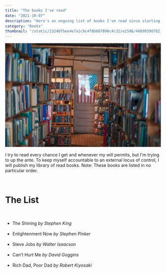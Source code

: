 ```yaml
---
title: "The books I've read"
date: "2021-10-07"
description: "Here's an ongoing list of books I've read since starting this blog."
category: "Books"
thumbnail: "/static/23240fbee4e7a1c9c4f8b687096c4c32/e1596/40899398782_50ec22ef71_k.jpg"
---
```


![Computer Science Club President](./40899398782_50ec22ef71_k.jpg)

<p>I try to read every chance I get and whenever my will permits, but I'm trying to up the ante. To keep myself accountable to an external locus of control, I will publish my library of read books. Note: These books are listed in no particular order.</p>

<br>

# The List

<br>

<ul>
<li>The Shining <i>by Stephen King</i></li>
<br>
<li>Enlightenment Now <i>by Stephen Pinker</i></li>
<br>
<li>Steve Jobs <i>by Walter Isaacson</i></li>
<br>
<li>Can't Hurt Me <i>by David Goggins</i></li>
<br>
<li>Rich Dad, Poor Dad <i>by Robert Kiyosaki</i></li> 
</ul>
